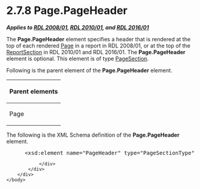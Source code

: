 <html dir="LTR" xmlns:mshelp="http://msdn.microsoft.com/mshelp" xmlns:ddue="http://ddue.schemas.microsoft.com/authoring/2003/5" xmlns:xlink="http://www.w3.org/1999/xlink" xmlns:tool="http://www.microsoft.com/tooltip">
    <head>
        <meta http-equiv="Content-Type" content="text/html; CHARSET=utf-8"></meta>
        <meta name="save" content="history"></meta>
        <title>2.7.8 Page.PageHeader</title>
        <xml>
            <mshelp:toctitle title="2.7.8 Page.PageHeader"></mshelp:toctitle>
            <mshelp:rltitle title="[MS-RDL]: Page.PageHeader"></mshelp:rltitle>
            <mshelp:keyword index="A" term="14a6255f-c4ba-4e2a-ab0f-1af47735910a"></mshelp:keyword>
            <mshelp:attr name="DCSext.ContentType" value="open specification"></mshelp:attr>
            <mshelp:attr name="AssetID" value="14a6255f-c4ba-4e2a-ab0f-1af47735910a"></mshelp:attr>
            <mshelp:attr name="TopicType" value="kbRef"></mshelp:attr>
            <mshelp:attr name="DCSext.Title" value="[MS-RDL]: Page.PageHeader" />
        </xml>
    </head>
    <body>
        <div id="header">
            <h1 class="heading">2.7.8 Page.PageHeader</h1>
        </div>
        <div id="mainSection">
            <div id="mainBody">
                <div id="allHistory" class="saveHistory"></div>
                <div id="sectionSection0" class="section" name="collapseableSection">
                    

<p><b><i>Applies to </i></b><a href="1e855f94-4617-47e4-b89e-0856c6cb420f.htm"><b><i>RDL 2008/01</i></b></a><b><i>,
</i></b><a href="3428e690-a348-4ec7-8a6a-8efb42d2cdee.htm"><b><i>RDL 2010/01</i></b></a><b><i>,
and </i></b><a href="52ce3983-2bfc-4e72-9359-42aaf5fe4509.htm"><b><i>RDL 2016/01</i></b></a></p>

<p>The <b>Page.PageHeader</b> element specifies a header that
is rendered at the top of each rendered <a href="b5e525d5-00d6-4e1a-8813-55f327da6b4c.htm">Page</a> in a report in
RDL 2008/01, or at the top of the <a href="96c3d25f-d8ce-4fe4-ab03-592edaa4a1da.htm">ReportSection</a> in
RDL 2010/01 and RDL 2016/01. The <b>Page.PageHeader</b> element is
optional. This element is of type <a href="afff0921-7d95-4216-8f28-635c67d539d8.htm">PageSection</a>.</p>

<p>Following is the parent element of the <b>Page.PageHeader</b>
element.</p>

<table>
 <thead>
  <tr>
   <th>
   <p>Parent elements</p>
   </th>
  </tr>
 </thead>
 <tr>
  <td>
  <p>Page</p>
  </td>
 </tr>
</table>

<p>The following is the XML Schema definition of the <b>Page.PageHeader</b>
element.</p>

<dl>
<dd>
<div><pre> &lt;xsd:element name=&quot;PageHeader&quot; type=&quot;PageSectionType&quot; minOccurs=&quot;0&quot; /&gt;
</pre></div>
</dd></dl>


                </div>
            </div>
        </div>
    </body>
</html>